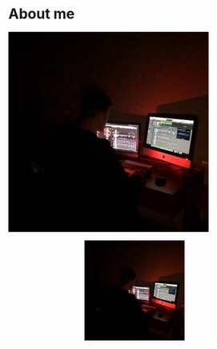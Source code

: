 # About me


![image](profileimage.jpg)

<p align="center">
  <img width="200" height="200" src="profileimage.jpg">
</p>
